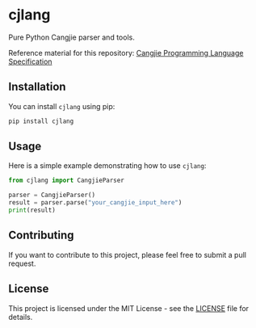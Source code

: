 # cjlang
Pure Python Cangjie parser and tools.

Reference material for this repository: [Cangjie Programming Language Specification](https://developer.huawei.com/consumer/cn/doc/cangjie-guides-V5/cj-lan-spec-V5)

## Installation

You can install `cjlang` using pip:

```bash
pip install cjlang
```

## Usage

Here is a simple example demonstrating how to use `cjlang`:

```python
from cjlang import CangjieParser

parser = CangjieParser()
result = parser.parse("your_cangjie_input_here")
print(result)
```

## Contributing

If you want to contribute to this project, please feel free to submit a pull request.

## License

This project is licensed under the MIT License - see the [LICENSE](LICENSE) file for details.
